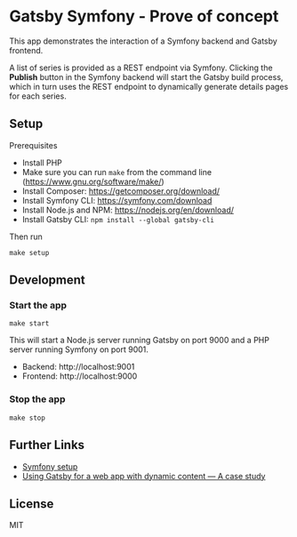 # Gatsby Symfony - Prove of concept

This app demonstrates the interaction of a Symfony backend and Gatsby frontend.

A list of series is provided as a REST endpoint via Symfony. Clicking the **Publish** button in the Symfony backend will start the Gatsby build process, which in turn uses the REST endpoint to dynamically generate details pages for each series.

## Setup

Prerequisites

- Install PHP
- Make sure you can run `make` from the command line (https://www.gnu.org/software/make/)
- Install Composer: https://getcomposer.org/download/
- Install Symfony CLI: https://symfony.com/download
- Install Node.js and NPM: https://nodejs.org/en/download/
- Install Gatsby CLI: `npm install --global gatsby-cli`

Then run

```console
make setup
```

## Development

### Start the app

```console
make start
```

This will start a Node.js server running Gatsby on port 9000 and a PHP server running Symfony on port 9001.

- Backend: http://localhost:9001
- Frontend: http://localhost:9000

### Stop the app

```console
make stop
```

## Further Links

- [Symfony setup](https://symfony.com/doc/current/setup.html)
- [Using Gatsby for a web app with dynamic content — A case study](https://blog.hasura.io/building-a-dynamic-listing-web-app-with-pagination-and-dynamic-pages-using-gatsby-2ddee9ec2dc3/)

## License

MIT
